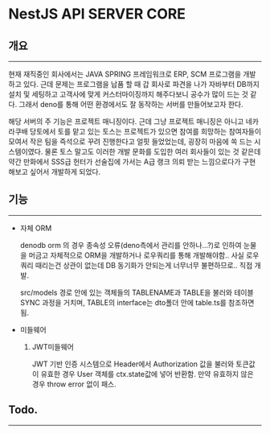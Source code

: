 # NestJS API SERVER CORE

## 개요
***
현재 재직중인 회사에서는 JAVA SPRING 프레임워크로 ERP, SCM 프로그램을 개발하고 있다. 근데 문제는 프로그램을 납품 할 때 갑 회사로 파견을 나가 자바부터 DB까지 설치 및 세팅하고 고객사에 맞게 커스터마이징까지 해주다보니 공수가 많이 드는 것 같다. 그래서 deno를 통해 어떤 환경에서도 잘 동작하는 서버를 만들어보고자 한다.

해당 서버의 주 기능은 프로젝트 매니징이다. 근데 그냥 프로젝트 매니징은 아니고 네카라쿠배 당토에서 토를 맡고 있는 토스는 프로젝트가 있으면 참여를 희망하는 참여자들이 모여서 작은 팀을 즉석으로 꾸려 진행한다고 얼핏 들었었는데, 굉장히 마음에 쏙 드는 시스템이였다. 물론 토스 말고도 이러한 개발 문화를 도입한 여러 회사들이 있는 것 같은데 약간 만화에서 SSS급 헌터가 선술집에 가서는 A급 랭크 의뢰 받는 느낌으로다가 구현해보고 싶어서 개발하게 되었다. 

## 기능
***
- 자체 ORM

    denodb orm 의 경우 종속성 오류(deno측에서 관리를 안하나...?)로 인하여 눈물을 머금고 자체적으로 ORM을 개발하거나 로우쿼리를 통해 개발해야함.. 사실 로우쿼리 때리는건 상관이 없는데 DB 동기화가 안되는게 너무너무 불편하므로.. 직접 개발.

    src/models 경로 안에 있는 객체들의 TABLENAME과 TABLE을 불러와 테이블 SYNC 과정을 거치며, TABLE의 interface는 dto폴더 안에 table.ts를 참조하면 됨.

- 미들웨어

    1. JWT미들웨어
        
        JWT 기반 인증 시스템으로 Header에서 Authorization 값을 불러와 토큰값이 유효한 경우 User 객체를 ctx.state값에 넣어 반환함.
        만약 유효하지 않은 경우 throw error 없이 패스.

## Todo.
***